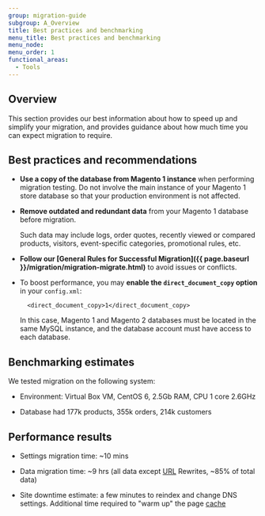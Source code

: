 ```yaml
---
group: migration-guide
subgroup: A_Overview
title: Best practices and benchmarking
menu_title: Best practices and benchmarking
menu_node:
menu_order: 1
functional_areas:
  - Tools
---
```


## Overview

This section provides our best information about how to speed up and simplify your migration, and provides guidance about how much time you can expect migration to require.

## Best practices and recommendations

* **Use a copy of the database from Magento 1 instance** when performing migration testing. Do not involve the main instance of your Magento 1 store database so that your production environment is not affected.

* **Remove outdated and redundant data** from your Magento 1 database before migration.

  Such data may include logs, order quotes, recently viewed or compared products, visitors, event-specific categories, promotional rules, etc.

* **Follow our [General Rules for Successful Migration]({{ page.baseurl }}/migration/migration-migrate.html)** to avoid issues or conflicts.

* To boost performance, you may **enable the `direct_document_copy` option** in your `config.xml`:

        <direct_document_copy>1</direct_document_copy>

  In this case, Magento 1 and Magento 2 databases must be located in the same MySQL instance, and the database account must have access to each database.

## Benchmarking estimates

We tested migration on the following system:

* Environment: Virtual Box VM, CentOS 6, 2.5Gb RAM, CPU 1 core 2.6GHz

* Database had 177k products, 355k orders, 214k customers

## Performance results

* Settings migration time: ~10 mins

* Data migration time: ~9 hrs (all data except [URL](https://glossary.magento.com/url) Rewrites, ~85% of total data)

* Site downtime estimate: a few minutes to reindex and change DNS settings. Additional time required to "warm up" the page [cache](https://glossary.magento.com/cache)
